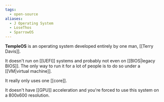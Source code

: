 ```yaml
---
tags:
  - open-source
aliases:
  - J Operating System
  - LoseThos
  - SparrowOS
---
```

**TempleOS** is an operating system developed entirely by one man, [[Terry Davis]].

It doesn't run on [[UEFI]] systems and probably not even on [[BIOS|legacy BIOS]].
The only way to run it for a lot of people is to do so under a [[VM|virtual machine]].

It really only uses one [[core]].

It doesn't have [[GPU]] acceleration and you're forced to use this system on a 800x600 resolution.